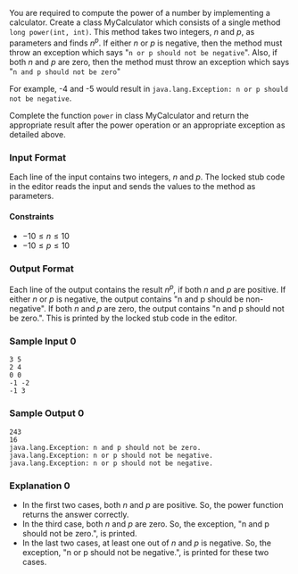 You are required to compute the power of a number by implementing a calculator. Create a class MyCalculator which consists of a single method `long power(int, int)`. This method takes two integers, $n$ and $p$, as parameters and finds $n^p$. If either $n$ or $p$ is negative, then the method must throw an exception which says "`n or p should not be negative`". Also, if both $n$ and $p$ are zero, then the method must throw an exception which says "`n and p should not be zero`"

For example, -4 and -5 would result in 
`java.lang.Exception: n or p should not be negative`.

Complete the function `power` in class MyCalculator and return the appropriate result after the power operation or an appropriate exception as detailed above.

### Input Format

Each line of the input contains two integers, $n$ and $p$. The locked stub code in the editor reads the input and sends the values to the method as parameters.

#### Constraints

- $-10 \le n \le 10$
- $-10 \le p \le 10$

### Output Format

Each line of the output contains the result $n^p$, if both $n$ and $p$ are positive. If either $n$ or $p$ is negative, the output contains "n and p should be non-negative". If both $n$ and $p$ are zero, the output contains "n and p should not be zero.". This is printed by the locked stub code in the editor.

### Sample Input 0
```
3 5
2 4
0 0
-1 -2
-1 3
```
### Sample Output 0
```
243
16
java.lang.Exception: n and p should not be zero.
java.lang.Exception: n or p should not be negative.
java.lang.Exception: n or p should not be negative.
```

### Explanation 0

- In the first two cases, both $n$ and $p$ are positive. So, the power function returns the answer correctly.
- In the third case, both $n$ and $p$ are zero. So, the exception, "n and p should not be zero.", is printed.
- In the last two cases, at least one out of $n$ and $p$ is negative. So, the exception, "n or p should not be negative.", is printed for these two cases.